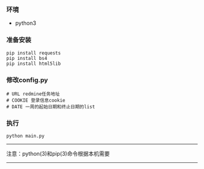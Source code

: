 ### 环境
* python3

### 准备安装
```
pip install requests
pip install bs4
pip install html5lib
```

### 修改config.py
```
# URL redmine任务地址
# COOKIE 登录信息cookie
# DATE 一周的起始日期和终止日期的list
```

### 执行
```
python main.py
```

***
注意：python(3)和pip(3)命令根据本机需要
***
